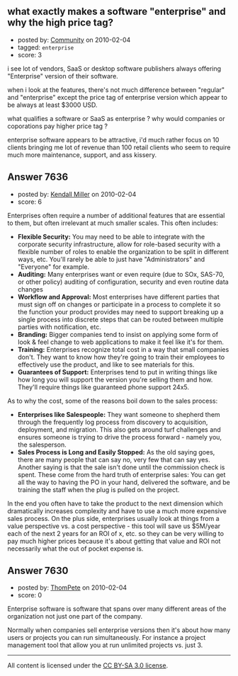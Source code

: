 ## what exactly makes a software "enterprise" and why the high price tag?

- posted by: [Community](https://stackexchange.com/users/-1/-1-community) on 2010-02-04
- tagged: `enterprise`
- score: 3

i see lot of vendors, SaaS or desktop software publishers always offering "Enterprise" version of their software.

when i look at the features, there's not much difference between "regular" and "enterprise" except the price tag of enterprise version which appear to be always at least $3000 USD.

what qualifies a software or SaaS as enterprise ? why would companies or coporations pay higher price tag ?


enterprise software appears to be attractive, i'd much rather focus on 10 clients bringing me lot of revenue than 100 retail clients who seem to require much more maintenance, support, and ass kissery.


## Answer 7636

- posted by: [Kendall Miller](https://stackexchange.com/users/-1/2210-kendall-miller) on 2010-02-04
- score: 6

Enterprises often require a number of additional features that are essential to them, but often irrelevant at much smaller scales.  This often includes:

 - **Flexible Security:**  You may need to be able to integrate with the corporate security infrastructure, allow for role-based security with a flexible number of roles to enable the organization to be split in different ways, etc.  You'll rarely be able to just have "Administrators" and "Everyone" for example.
 - **Auditing:**  Many enterprises want or even require (due to SOx, SAS-70, or other policy) auditing of configuration, security and even routine data changes
 - **Workflow and Approval:**  Most enterprises have different parties that must sign off on changes or participate in a process to complete it so the function your product provides may need to support breaking up a single process into discrete steps that can be routed between multiple parties with notification, etc.
 - **Branding:**  Bigger companies tend to insist on applying some form of look & feel change to web applications to make it feel like it's for them.
 - **Training:**  Enterprises recognize total cost in a way that small companies don't.  They want to know how they're going to train their employees to effectively use the product, and like to see materials for this.
 - **Guarantees of Support:**  Enterprises tend to put in writing things like how long you will support the version you're selling them and how.  They'll require things like guaranteed phone support 24x5.

As to why the cost, some of the reasons boil down to the sales process:  

 - **Enterprises like Salespeople:**  They want someone to shepherd them through the frequently log process from discovery to acquisition, deployment, and migration.  This also gets around turf challenges and ensures someone is trying to drive the process forward - namely you, the salesperson.
 - **Sales Process is Long and Easily Stopped:**  As the old saying goes, there are many people that can say no, very few that can say yes.  Another saying is that the sale isn't done until the commission check is spent.  These come from the hard truth of enterprise sales:  You can get all the way to having the PO in your hand, delivered the software, and be training the staff when the plug is pulled on the project.

In the end you often have to take the product to the next dimension which dramatically increases complexity and have to use a much more expensive sales process.  On the plus side, enterprises usually look at things from a value perspective vs. a cost perspective - this tool will save us $5M/year each of the next 2 years for an ROI of x, etc. so they can be very willing to pay much higher prices because it's about getting that value and ROI not necessarily what the out of pocket expense is.


## Answer 7630

- posted by: [ThomPete](https://stackexchange.com/users/-1/1186-thompete) on 2010-02-04
- score: 0

Enterprise software is software that spans over many different areas of the organization not just one part of the company.

Normally when companies sell enterprise versions then it's about how many users or projects you can run simultaneously. For instance a project management tool that allow you at run unlimited projects vs. just 3.



---

All content is licensed under the [CC BY-SA 3.0 license](https://creativecommons.org/licenses/by-sa/3.0/).

